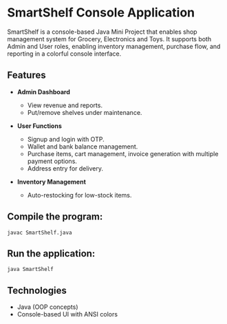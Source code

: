 # SmartShelf Console Application

SmartShelf is a console-based Java Mini Project that enables shop management system for Grocery, Electronics and Toys. It supports both Admin and User roles, enabling inventory management, purchase flow, and reporting in a colorful console interface.

## Features

- **Admin Dashboard**
  - View revenue and reports.
  - Put/remove shelves under maintenance.

- **User Functions**
  - Signup and login with OTP.
  - Wallet and bank balance management.
  - Purchase items, cart management, invoice generation with multiple payment options.
  - Address entry for delivery.

- **Inventory Management**
  - Auto-restocking for low-stock items.
 
  
## Compile the program:
    
    javac SmartShelf.java

## Run the application:

    java SmartShelf


## Technologies

- Java (OOP concepts)
- Console-based UI with ANSI colors

